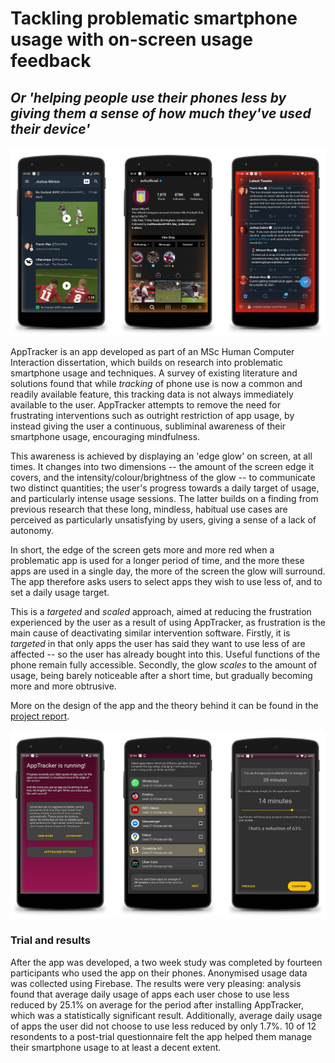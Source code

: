 # Tackling problematic smartphone usage with on-screen usage feedback
## _Or 'helping people use their phones less by giving them a sense of how much they've used their device'_

![Main Image of app active](Screenshots/comparison.png)

AppTracker is an app developed as part of an MSc Human Computer Interaction dissertation, which builds on research into problematic smartphone usage and techniques. A survey of existing literature and solutions found that while _tracking_ of phone use is now a common and readily available feature, this tracking data is not always immediately available to the user. AppTracker attempts to remove the need for frustrating interventions such as outright restriction of app usage, by instead giving the user a continuous, subliminal awareness of their smartphone usage, encouraging mindfulness.

This awareness is achieved by displaying an 'edge glow' on screen, at all times. It changes into two dimensions -- the amount of the screen edge it covers, and the intensity/colour/brightness of the glow -- to communicate two distinct quantities; the user's progress towards a daily target of usage, and particularly intense usage sessions. The latter builds on a finding from previous research that these long, mindless, habitual use cases are perceived as particularly unsatisfying by users, giving a sense of a lack of autonomy.

In short, the edge of the screen gets more and more red when a problematic app is used for a longer period of time, and the more these apps are used in a single day, the more of the screen the glow will surround. The app therefore asks users to select apps they wish to use less of, and to set a daily usage target.

This is a _targeted_ and _scaled_ approach, aimed at reducing the frustration experienced by the user as a result of using AppTracker, as frustration is the main cause of deactivating similar intervention software. Firstly, it is _targeted_ in that only apps the user has said they want to use less of are affected -- so the user has already bought into this. Useful functions of the phone remain fully accessible. Secondly, the glow _scales_ to the amount of usage, being barely noticeable after a short time, but gradually becoming more and more obtrusive.

More on the design of the app and the theory behind it can be found in the [project report](ProjectReport.pdf).

![App interface screenshots](Screenshots/interface.png)

### Trial and results
After the app was developed, a two week study was completed by fourteen participants who used the app on their phones. Anonymised usage data was collected using Firebase. The results were very pleasing: analysis found that average daily usage of apps each user chose to use less reduced by 25.1% on average for the period after installing AppTracker, which was a statistically significant result. Additionally, average daily usage of apps the user did not choose to use less reduced by only 1.7%. 10 of 12 resondents to a post-trial questionnaire felt the app helped them manage their smartphone usage to at least a decent extent.

